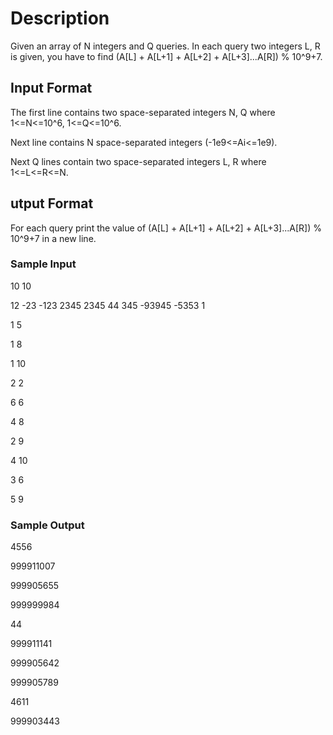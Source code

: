 # Description
Given an array of N integers and Q queries. In each query two integers L, R is given, you have to find (A[L] + A[L+1] + A[L+2] + A[L+3]...A[R]) % 10^9+7.
 

## Input Format
The first line contains two space-separated integers N, Q where 1<=N<=10^6, 1<=Q<=10^6.

Next line contains N space-separated integers (-1e9<=Ai<=1e9).

Next Q lines contain two space-separated integers L, R where 1<=L<=R<=N.

## utput Format
For each query print the value of (A[L] + A[L+1] + A[L+2] + A[L+3]...A[R]) % 10^9+7 in a new line.

### Sample Input

10 10

12 -23 -123 2345 2345 44 345 -93945 -5353 1

1 5

1 8

1 10

2 2

6 6

4 8

2 9

4 10

3 6

5 9

### Sample Output

4556

999911007

999905655

999999984

44

999911141

999905642

999905789

4611

999903443